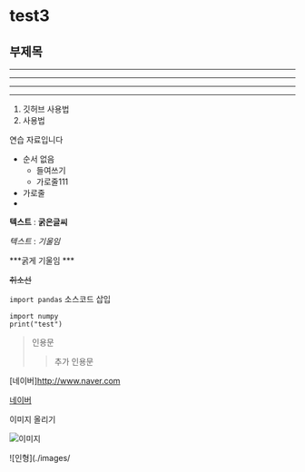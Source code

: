 # test3
## 부제목
---

***

******

-----

1. 깃허브 사용법
3. 사용법

연습 자료입니다

- 순서 없음
  - 들여쓰기
  - 가로줄111
- 가로줄
- 
**텍스트**   : __굵은글씨__

*텍스트*  : _기울임_

***굵게 기울임 ***

~~취소선~~

`import pandas`  소스코드 삽입
```
import numpy 
print("test")
```
>  인용문
>> 추가 인용문

[네이버]<http://www.naver.com>

[네이버](http://www.naver.com, "검색")

이미지 올리기

![이미지](http://blog.jinbo.net/attach/615/200937431.jpg)

![인형](./images/


